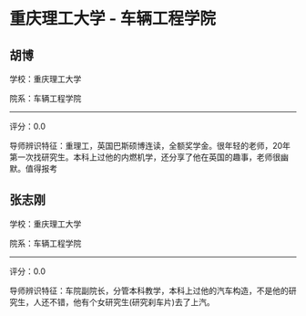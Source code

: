 # 重庆理工大学 - 车辆工程学院

## 胡博

学校：重庆理工大学

院系：车辆工程学院

* * *

评分：0.0

导师辨识特征：重理工，英国巴斯硕博连读，全额奖学金。很年轻的老师，20年第一次找研究生。本科上过他的内燃机学，还分享了他在英国的趣事，老师很幽默。值得报考

## 张志刚

学校：重庆理工大学

院系：车辆工程学院

* * *

评分：0.0

导师辨识特征：车院副院长，分管本科教学，本科上过他的汽车构造，不是他的研究生，人还不错，他有个女研究生(研究刹车片)去了上汽。